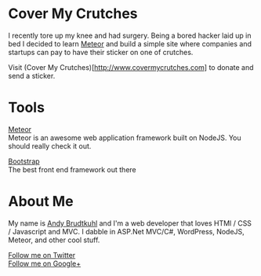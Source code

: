 Cover My Crutches
=================
I recently tore up my knee and had surgery. Being a bored hacker laid up in bed I decided to learn [Meteor](http://meteor.com) and build a simple site where companies and startups can pay to have their sticker on one of crutches.

Visit (Cover My Crutches)[http://www.covermycrutches.com] to donate and send a sticker.

Tools
=====
[Meteor](http://meteor.com)  
Meteor is an awesome web application framework built on NodeJS. You should really check it out.  

[Bootstrap](http://twitter.github.io/bootstrap)  
The best front end framework out there

About Me
========
My name is [Andy Brudtkuhl](http://youmetandy.com) and I'm a web developer that loves HTMl / CSS / Javascript and MVC. I dabble in ASP.Net MVC/C#, WordPress, NodeJS, Meteor, and other cool stuff.  

[Follow me on Twitter](http://twitter.com/abrudtkuhl)  
[Follow me on Google+](https://plus.google.com/114607439610411438568/)